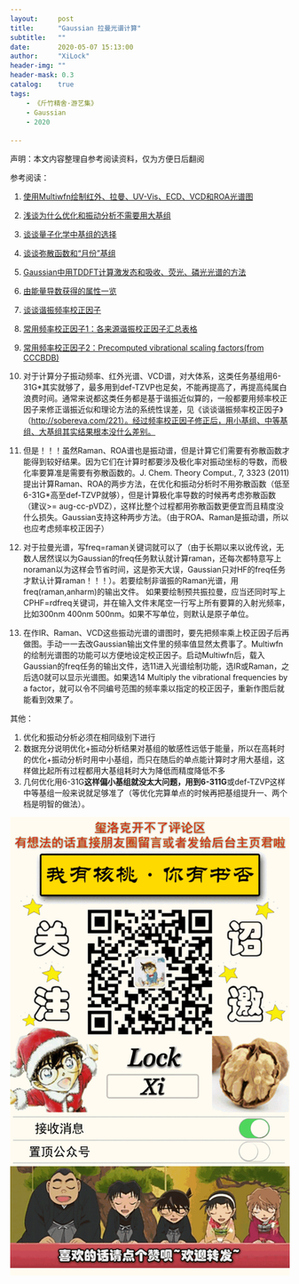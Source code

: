 ```yaml
---
layout:     post
title:      "Gaussian 拉曼光谱计算"
subtitle:   ""
date:       2020-05-07 15:13:00
author:     "XiLock"
header-img: ""
header-mask: 0.3
catalog:    true
tags:
    - 《斤竹精舍·游艺集》
    - Gaussian
    - 2020

---
```


声明：本文内容整理自参考阅读资料，仅为方便日后翻阅

参考阅读：
1. [使用Multiwfn绘制红外、拉曼、UV-Vis、ECD、VCD和ROA光谱图](http://sobereva.com/224)
1. [浅谈为什么优化和振动分析不需要用大基组](http://sobereva.com/387)
1. [谈谈量子化学中基组的选择](http://sobereva.com/336)
1. [谈谈弥散函数和“月份”基组](http://sobereva.com/119)
1. [Gaussian中用TDDFT计算激发态和吸收、荧光、磷光光谱的方法](http://bbs.keinsci.com/thread-2413-1-1.html)
1. [由能量导数获得的属性一览 ](http://bbs.keinsci.com/thread-93-1-1.html)
1. [谈谈谐振频率校正因子](http://sobereva.com/221)
1. [常用频率校正因子1：各来源谐振校正因子汇总表格](http://bbs.keinsci.com/thread-3805-1-1.html)
1. [常用频率校正因子2：Precomputed vibrational scaling factors(from CCCBDB)](https://cccbdb.nist.gov/vibscale.asp)


1. 对于计算分子振动频率、红外光谱、VCD谱，对大体系，这类任务基组用6-31G*其实就够了，最多用到def-TZVP也足矣，不能再提高了，再提高纯属白浪费时间。通常来说都这类任务都是基于谐振近似算的，一般都要用频率校正因子来修正谐振近似和理论方法的系统性误差，见《谈谈谐振频率校正因子》（http://sobereva.com/221）。经过频率校正因子修正后，用小基组、中等基组、大基组其实结果根本没什么差别。
1. 但是！！！虽然Raman、ROA谱也是振动谱，但是计算它们需要有弥散函数才能得到较好结果。因为它们在计算时都要涉及极化率对振动坐标的导数，而极化率要算准是需要有弥散函数的。J. Chem. Theory Comput., 7, 3323 (2011)提出计算Raman、ROA的两步方法，在优化和振动分析时不用弥散函数（低至6-31G*高至def-TZVP就够），但是计算极化率导数的时候再考虑弥散函数（建议>= aug-cc-pVDZ），这样比整个过程都用弥散函数更便宜而且精度没什么损失。Gaussian支持这种两步方法。（由于ROA、Raman是振动谱，所以也应考虑频率校正因子）
1. 对于拉曼光谱，写freq=raman关键词就可以了（由于长期以来以讹传讹，无数人居然误以为Gaussian的freq任务默认就计算raman，还每次都特意写上noraman以为这样会节省时间，这是弥天大误，Gaussian只对HF的freq任务才默认计算raman！！！）。若要绘制非谐振的Raman光谱，用freq(raman,anharm)的输出文件。
如果要绘制预共振拉曼，应当还同时写上CPHF=rdfreq关键词，并在输入文件末尾空一行写上所有要算的入射光频率，比如300nm 400nm 500nm。如果不写单位，则默认是原子单位。
1. 在作IR、Raman、VCD这些振动光谱的谱图时，要先把频率乘上校正因子后再做图。手动一一去改Gaussian输出文件里的频率值显然太费事了。Multiwfn 的绘制光谱图的功能可以方便地设定校正因子。启动Multiwfn后，载入Gaussian的freq任务的输出文件，选11进入光谱绘制功能，选IR或Raman，之后选0就可以显示光谱图。如果选14 Multiply the vibrational frequencies by a factor，就可以令不同编号范围的频率乘以指定的校正因子，重新作图后就能看到效果了。



其他：  
1. 优化和振动分析必须在相同级别下进行
1. 数据充分说明优化+振动分析结果对基组的敏感性远低于能量，所以在高耗时的优化+振动分析时用中小基组，而只在随后的单点能计算时才用大基组，这样做比起所有过程都用大基组耗时大为降低而精度降低不多
1. 几何优化用6-31G**这样偏小基组就没太大问题，用到6-311G**或def-TZVP这样中等基组一般来说就足够准了（等优化完算单点的时候再把基组提升一、两个档是明智的做法）。


![](/img/wc-tail.GIF)

